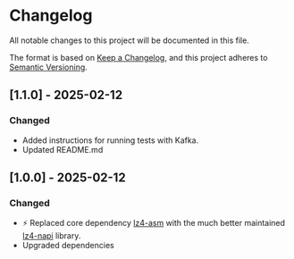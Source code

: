 # Changelog
All notable changes to this project will be documented in this file.

The format is based on [Keep a Changelog](https://keepachangelog.com/en/1.1.0/),
and this project adheres to [Semantic Versioning](https://semver.org/spec/v2.0.0.html).

## [1.1.0] - 2025-02-12
### Changed
- Added instructions for running tests with Kafka.
- Updated README.md

## [1.0.0] - 2025-02-12
### Changed
- ⚡️ Replaced core dependency [lz4-asm](https://www.npmjs.com/package/lz4-asm) with the much better maintained [lz4-napi](https://www.npmjs.com/package/lz4-napi) library.
- Upgraded dependencies
